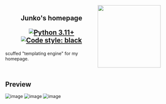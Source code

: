 <img src="https://media1.tenor.com/m/UEE0HU83IQcAAAAC/zombieland-saga-junko-konno.gif"  height="200" align="right" style="float: right; margin: 0 10px 0 0;">

<h2 align="center">

Junko's homepage

[![Python 3.11+](https://img.shields.io/badge/python-3.11+-blue.svg)](https://www.python.org/downloads/)
[![Code style: black](https://img.shields.io/badge/code%20style-black-000000.svg)](https://github.com/ambv/black)
</h2>

scuffed "templating engine" for my homepage.

<br/>

## Preview
![image](https://github.com/xjunko/home/assets/44401509/a5dc648e-3a43-4678-a24c-96dc5915015d)
![image](https://github.com/xjunko/home/assets/44401509/c8eb5108-54e1-4449-a1a6-d51c7773e610)
![image](https://github.com/xjunko/home/assets/44401509/cde37e5b-f9f0-49e5-a930-77a5ef53d867)
